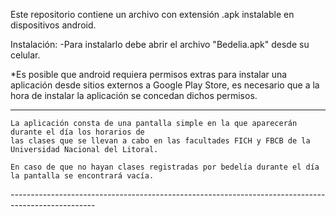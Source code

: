 Este repositorio contiene un archivo con extensión .apk instalable en dispositivos android.

Instalación:
  -Para instalarlo debe abrir el archivo "Bedelia.apk" desde su celular. 
  
  *Es posible que android requiera permisos extras para instalar una aplicación desde sitios externos
  a Google Play Store, es necesario que a la hora de instalar la aplicación se concedan dichos permisos.
  

---------------------------------------------------------------------------------------------------
    La aplicación consta de una pantalla simple en la que aparecerán durante el día los horarios de
    las clases que se llevan a cabo en las facultades FICH y FBCB de la Universidad Nacional del Litoral.
    
    En caso de que no hayan clases registradas por bedelía durante el día la pantalla se encontrará vacía.
*---------------------------------------------------------------------------------------------------*
